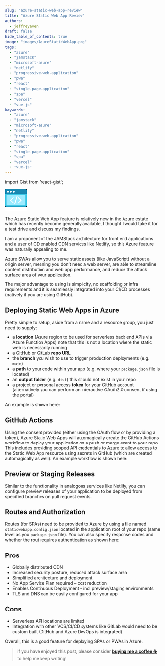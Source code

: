 ```yaml
---
slug: "azure-static-web-app-review"
title: "Azure Static Web App Review"
authors:	
  - jeffreyaven
draft: false
hide_table_of_contents: true
image: "images/AzureStaticWebApp.png"
tags: 
  - "azure"
  - "jamstack"
  - "microsoft-azure"
  - "netlify"
  - "progressive-web-application"
  - "pwa"
  - "react"
  - "single-page-application"
  - "spa"
  - "vercel"
  - "vue-js"
keywords:	
  - "azure"
  - "jamstack"
  - "microsoft-azure"
  - "netlify"
  - "progressive-web-application"
  - "pwa"
  - "react"
  - "single-page-application"
  - "spa"
  - "vercel"
  - "vue-js"
---
```


import Gist from 'react-gist';

![Azure Static WebApp](images/AzureStaticWebApp.png)

The Azure Static Web App feature is relatively new in the Azure estate which has recently become generally available, I thought I would take it for a test drive and discuss my findings.

I am a proponent of the JAMStack architecture for front end applications and a user of CD enabled CDN services like Netlify, so this Azure feature was naturally appealing to me.

Azure SWAs allow you to serve static assets (like JavaScript) without a origin server, meaning you don’t need a web server, are able to streamline content distribution and web app performance, and reduce the attack surface area of your application.

The major advantage to using is simplicity, no scaffolding or infra requirements and it is seamlessly integrated into your CI/CD processes (natively if you are using GitHub).

## Deploying Static Web Apps in Azure

Pretty simple to setup, aside from a name and a resource group, you just need to supply:

- a **location** (Azure region to be used for serverless back end APIs via Azure Function Apps) note that this is not a location where the static web is necessarily running
- a GitHub or GitLab **repo URL**
- the **branch** you wish to use to trigger production deployments (e.g. `main`)
- a **path** to your code within your app (e.g. where your `package.json` file is located)
- an **output folder** (e.g. `dist`) this should not exist in your repo
- a project or personal access **token** for your GitHub account (alternatively you can perform an interactive OAuth2.0 consent if using the portal)

An example is shown here:

<Gist id="eef5a25ed01327a180711fd64370c457" 
/>

## GitHub Actions

Using the consent provided (either using the OAuth flow or by providing a token), Azure Static Web Apps will automagically create the GitHub Actions workflow to deploy your application on a push or merge event to your repo. This includes providing scoped API credentials to Azure to allow access to the Static Web App resource using secrets in GitHub (which are created automagically as well). An example workflow is shown here:

<Gist id="8e7ad2bdd9ba351368c5aedad289e972" 
/>

## Preview or Staging Releases

Similar to the functionality in analogous services like Netlify, you can configure preview releases of your application to be deployed from specified branches on pull request events.

## Routes and Authorization

Routes (for SPAs) need to be provided to Azure by using a file named `staticwebapp.config.json` located in the application root of your repo (same level as you `package.json` file). You can also specify response codes and whether the rout requires authentication as shown here:

<Gist id="7dd3bcf05474da551b3d311ae0729e18" 
/>

## Pros

- Globally distributed CDN
- Increased security posture, reduced attack surface area
- Simplified architecture and deployment
- No App Service Plan required – cost reduction
- Enables Continuous Deployment – incl preview/staging environments
- TLS and DNS can be easily configured for your app

## Cons

- Serverless API locations are limited
- Integration with other VCS/CI/CD systems like GitLab would need to be custom built (GitHub and Azure DevOps is integrated)

Overall, this is a good feature for deploying SPAs or PWAs in Azure.

> if you have enjoyed this post, please consider [__buying me a coffee ☕__](https://www.buymeacoffee.com/jeffreyaven) to help me keep writing!